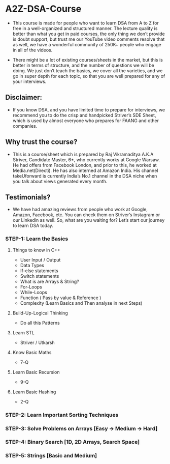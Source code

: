 # A2Z-DSA-Course

- This course is made for people who want to learn DSA from A to Z for free in a well-organized and structured manner. The lecture quality is better than what you get in paid courses, the only thing we don’t provide is doubt support, but trust me our YouTube video comments resolve that as well, we have a wonderful community of 250K+ people who engage in all of the videos.

- There might be a lot of existing courses/sheets in the market, but this is better in terms of structure, and the number of questions we will be doing. We just don’t teach the basics, we cover all the varieties, and we go in super depth for each topic, so that you are well prepared for any of your interviews.

## Disclaimer: 
- If you know DSA, and you have limited time to prepare for interviews, we recommend you to do the crisp and handpicked Striver’s SDE Sheet, which is used by almost everyone who prepares for FAANG and other companies.

## Why trust the course? 
- This is a course/sheet which is prepared by Raj Vikramaditya A.K.A Striver, Candidate Master, 6*, who currently works at Google Warsaw. He had offers from Facebook London, and prior to this, he worked at Media.net(Directi). He has also interned at Amazon India. His channel takeUforward is currently India’s No.1 channel in the DSA niche when you talk about views generated every month.

## Testimonials? 
- We have had amazing reviews from people who work at Google, Amazon, Facebook, etc. You can check them on Striver’s Instagram or our Linkedin as well. So, what are you waiting for? Let’s start our journey to learn DSA today.

### STEP-1: Learn the Basics

1. Things to know in C++
   - User Input / Output
   - Data Types
   - If-else statements
   - Switch statements
   - What is are Arrays & String?
   - For-Loops
   - While-Loops
   - Function ( Pass by value & Reference )
   - Complexity (Learn Basics and Then analyse in next Steps)
   
2. Build-Up-Logical Thinking
   - Do all this Patterns

3. Learn STL
   - Striver / Utkarsh

4. Know Basic Maths
   - 7-Q

5. Learn Basic Recursion
   - 9-Q

6. Learn Basic Hashing
   - 2-Q

### STEP-2: Learn Important Sorting Techniques
### STEP-3: Solve Problems on Arrays [Easy -> Medium -> Hard]
### STEP-4: Binary Search [1D, 2D Arrays, Search Space]
### STEP-5: Strings [Basic and Medium]
